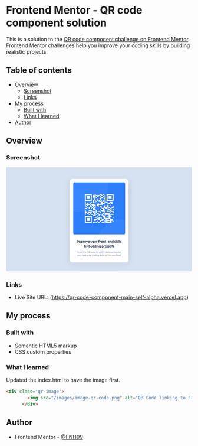 # Frontend Mentor - QR code component solution

This is a solution to the [QR code component challenge on Frontend Mentor](https://www.frontendmentor.io/challenges/qr-code-component-iux_sIO_H). Frontend Mentor challenges help you improve your coding skills by building realistic projects. 

## Table of contents

- [Overview](#overview)
  - [Screenshot](#screenshot)
  - [Links](#links)
- [My process](#my-process)
  - [Built with](#built-with)
  - [What I learned](#what-i-learned)
- [Author](#author)


## Overview

### Screenshot

![](https://github.com/FNH99/qr-code-component-main/blob/main/images/screenshot.png)

### Links

- Live Site URL: (https://qr-code-component-main-self-alpha.vercel.app)

## My process

### Built with

- Semantic HTML5 markup
- CSS custom properties


### What I learned

Updated the index.html to have the image first.

```html
<div class="qr-image">
        <img src="/images/image-qr-code.png" alt="QR Code linking to Frontend Mentor challenges">
      </div>
```
## Author

- Frontend Mentor - [@FNH99](https://www.frontendmentor.io/profile/FNH99)
